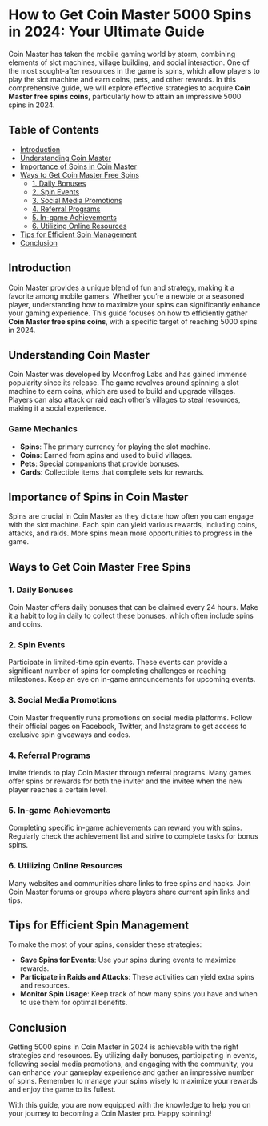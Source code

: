 # How to Get Coin Master 5000 Spins in 2024: Your Ultimate Guide

Coin Master has taken the mobile gaming world by storm, combining elements of slot machines, village building, and social interaction. One of the most sought-after resources in the game is spins, which allow players to play the slot machine and earn coins, pets, and other rewards. In this comprehensive guide, we will explore effective strategies to acquire **Coin Master free spins coins**, particularly how to attain an impressive 5000 spins in 2024.

## Table of Contents

- [Introduction](#introduction)
- [Understanding Coin Master](#understanding-coin-master)
- [Importance of Spins in Coin Master](#importance-of-spins-in-coin-master)
- [Ways to Get Coin Master Free Spins](#ways-to-get-coin-master-free-spins)
  - [1. Daily Bonuses](#daily-bonuses)
  - [2. Spin Events](#spin-events)
  - [3. Social Media Promotions](#social-media-promotions)
  - [4. Referral Programs](#referral-programs)
  - [5. In-game Achievements](#in-game-achievements)
  - [6. Utilizing Online Resources](#utilizing-online-resources)
- [Tips for Efficient Spin Management](#tips-for-efficient-spin-management)
- [Conclusion](#conclusion)

## Introduction

Coin Master provides a unique blend of fun and strategy, making it a favorite among mobile gamers. Whether you’re a newbie or a seasoned player, understanding how to maximize your spins can significantly enhance your gaming experience. This guide focuses on how to efficiently gather **Coin Master free spins coins**, with a specific target of reaching 5000 spins in 2024.

## Understanding Coin Master

Coin Master was developed by Moonfrog Labs and has gained immense popularity since its release. The game revolves around spinning a slot machine to earn coins, which are used to build and upgrade villages. Players can also attack or raid each other’s villages to steal resources, making it a social experience.

### Game Mechanics

- **Spins**: The primary currency for playing the slot machine.
- **Coins**: Earned from spins and used to build villages.
- **Pets**: Special companions that provide bonuses.
- **Cards**: Collectible items that complete sets for rewards.

## Importance of Spins in Coin Master

Spins are crucial in Coin Master as they dictate how often you can engage with the slot machine. Each spin can yield various rewards, including coins, attacks, and raids. More spins mean more opportunities to progress in the game.

## Ways to Get Coin Master Free Spins

### 1. Daily Bonuses

Coin Master offers daily bonuses that can be claimed every 24 hours. Make it a habit to log in daily to collect these bonuses, which often include spins and coins.

### 2. Spin Events

Participate in limited-time spin events. These events can provide a significant number of spins for completing challenges or reaching milestones. Keep an eye on in-game announcements for upcoming events.

### 3. Social Media Promotions

Coin Master frequently runs promotions on social media platforms. Follow their official pages on Facebook, Twitter, and Instagram to get access to exclusive spin giveaways and codes.

### 4. Referral Programs

Invite friends to play Coin Master through referral programs. Many games offer spins or rewards for both the inviter and the invitee when the new player reaches a certain level.

### 5. In-game Achievements

Completing specific in-game achievements can reward you with spins. Regularly check the achievement list and strive to complete tasks for bonus spins.

### 6. Utilizing Online Resources

Many websites and communities share links to free spins and hacks. Join Coin Master forums or groups where players share current spin links and tips.

## Tips for Efficient Spin Management

To make the most of your spins, consider these strategies:

- **Save Spins for Events**: Use your spins during events to maximize rewards.
- **Participate in Raids and Attacks**: These activities can yield extra spins and resources.
- **Monitor Spin Usage**: Keep track of how many spins you have and when to use them for optimal benefits.

## Conclusion

Getting 5000 spins in Coin Master in 2024 is achievable with the right strategies and resources. By utilizing daily bonuses, participating in events, following social media promotions, and engaging with the community, you can enhance your gameplay experience and gather an impressive number of spins. Remember to manage your spins wisely to maximize your rewards and enjoy the game to its fullest.

With this guide, you are now equipped with the knowledge to help you on your journey to becoming a Coin Master pro. Happy spinning!
